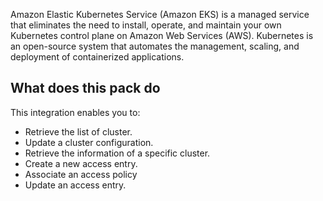 Amazon Elastic Kubernetes Service (Amazon EKS) is a managed service that eliminates the need to install, operate, and maintain your own Kubernetes control plane on Amazon Web Services (AWS). Kubernetes is an open-source system that automates the management, scaling, and deployment of containerized applications.

## What does this pack do

This integration enables you to:

- Retrieve the list of cluster.
- Update a cluster configuration.
- Retrieve the information of a specific cluster.
- Create a new access entry.
- Associate an access policy
- Update an access entry.
